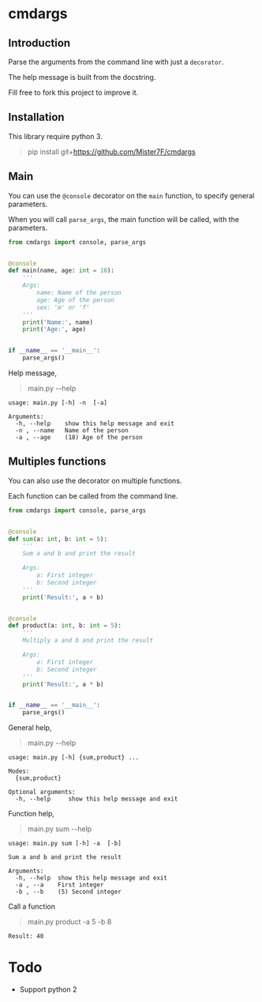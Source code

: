 # cmdargs
## Introduction
Parse the arguments from the command line with just a `decorator`.

The help message is built from the docstring.

Fill free to fork this project to improve it.

## Installation
This library require python 3.
> pip install git+https://github.com/Mister7F/cmdargs

## Main
You can use the `@console` decorator on the `main` function, to specify general parameters.

When you will call `parse_args`, the main function will be called, with the parameters.

```python
from cmdargs import console, parse_args


@console
def main(name, age: int = 18):
    '''
    Args:
        name: Name of the person
        age: Age of the person
        sex: 'm' or 'f'
    '''
    print('Name:', name)
    print('Age:', age)


if __name__ == '__main__':
    parse_args()
```

Help message,
> main.py --help

```
usage: main.py [-h] -n  [-a]

Arguments:
  -h, --help    show this help message and exit
  -n , --name   Name of the person
  -a , --age    (18) Age of the person
```

## Multiples functions
You can also use the decorator on multiple functions.

Each function can be called from the command line.
```python
from cmdargs import console, parse_args


@console
def sum(a: int, b: int = 5):
    '''
    Sum a and b and print the result

    Args:
        a: First integer
        b: Second integer
    '''
    print('Result:', a + b)


@console
def product(a: int, b: int = 5):
    '''
    Multiply a and b and print the result

    Args:
        a: First integer
        b: Second integer
    '''
    print('Result:', a * b)


if __name__ == '__main__':
    parse_args()
```

General help,
> main.py --help

```
usage: main.py [-h] {sum,product} ...

Modes:
  {sum,product}

Optional arguments:
  -h, --help     show this help message and exit
```

Function help,
> main.py sum --help

```
usage: main.py sum [-h] -a  [-b]

Sum a and b and print the result

Arguments:
  -h, --help  show this help message and exit
  -a , --a    First integer
  -b , --b    (5) Second integer
```

Call a function
> main.py product -a 5 -b 8

```
Result: 40
```

# Todo
- Support python 2
